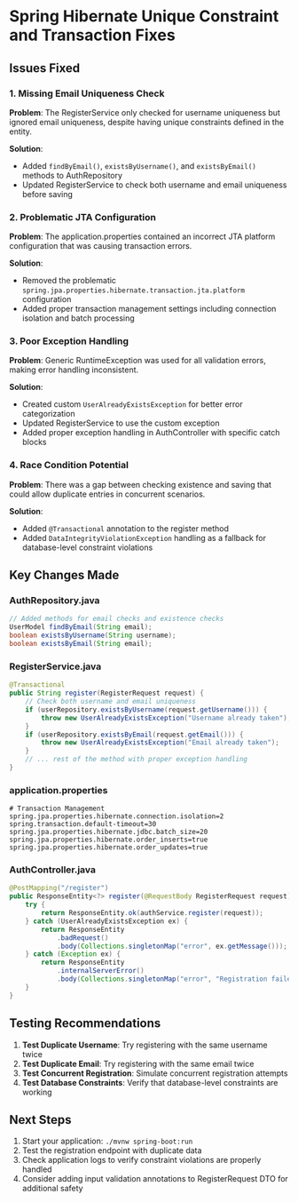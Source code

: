 # Spring Hibernate Unique Constraint and Transaction Fixes

## Issues Fixed

### 1. Missing Email Uniqueness Check
**Problem**: The RegisterService only checked for username uniqueness but ignored email uniqueness, despite having unique constraints defined in the entity.

**Solution**: 
- Added `findByEmail()`, `existsByUsername()`, and `existsByEmail()` methods to AuthRepository
- Updated RegisterService to check both username and email uniqueness before saving

### 2. Problematic JTA Configuration
**Problem**: The application.properties contained an incorrect JTA platform configuration that was causing transaction errors.

**Solution**:
- Removed the problematic `spring.jpa.properties.hibernate.transaction.jta.platform` configuration
- Added proper transaction management settings including connection isolation and batch processing

### 3. Poor Exception Handling
**Problem**: Generic RuntimeException was used for all validation errors, making error handling inconsistent.

**Solution**:
- Created custom `UserAlreadyExistsException` for better error categorization
- Updated RegisterService to use the custom exception
- Added proper exception handling in AuthController with specific catch blocks

### 4. Race Condition Potential
**Problem**: There was a gap between checking existence and saving that could allow duplicate entries in concurrent scenarios.

**Solution**:
- Added `@Transactional` annotation to the register method
- Added `DataIntegrityViolationException` handling as a fallback for database-level constraint violations

## Key Changes Made

### AuthRepository.java
```java
// Added methods for email checks and existence checks
UserModel findByEmail(String email);
boolean existsByUsername(String username);
boolean existsByEmail(String email);
```

### RegisterService.java
```java
@Transactional
public String register(RegisterRequest request) {
    // Check both username and email uniqueness
    if (userRepository.existsByUsername(request.getUsername())) {
        throw new UserAlreadyExistsException("Username already taken");
    }
    if (userRepository.existsByEmail(request.getEmail())) {
        throw new UserAlreadyExistsException("Email already taken");
    }
    // ... rest of the method with proper exception handling
}
```

### application.properties
```properties
# Transaction Management
spring.jpa.properties.hibernate.connection.isolation=2
spring.transaction.default-timeout=30
spring.jpa.properties.hibernate.jdbc.batch_size=20
spring.jpa.properties.hibernate.order_inserts=true
spring.jpa.properties.hibernate.order_updates=true
```

### AuthController.java
```java
@PostMapping("/register")
public ResponseEntity<?> register(@RequestBody RegisterRequest request) {
    try {
        return ResponseEntity.ok(authService.register(request));
    } catch (UserAlreadyExistsException ex) {
        return ResponseEntity
            .badRequest()
            .body(Collections.singletonMap("error", ex.getMessage()));
    } catch (Exception ex) {
        return ResponseEntity
            .internalServerError()
            .body(Collections.singletonMap("error", "Registration failed"));
    }
}
```

## Testing Recommendations

1. **Test Duplicate Username**: Try registering with the same username twice
2. **Test Duplicate Email**: Try registering with the same email twice
3. **Test Concurrent Registration**: Simulate concurrent registration attempts
4. **Test Database Constraints**: Verify that database-level constraints are working

## Next Steps

1. Start your application: `./mvnw spring-boot:run`
2. Test the registration endpoint with duplicate data
3. Check application logs to verify constraint violations are properly handled
4. Consider adding input validation annotations to RegisterRequest DTO for additional safety
